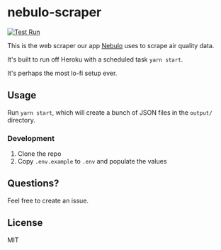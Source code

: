 # nebulo-scraper

[![Test Run](https://github.com/undertideco/nebulo-scraper/actions/workflows/test-run.yml/badge.svg)](https://github.com/undertideco/nebulo-scraper/actions/workflows/test-run.yml)

This is the web scraper our app [Nebulo](https://nebulo.undertide.co) uses to scrape air quality data.

It's built to run off Heroku with a scheduled task `yarn start`.

It's perhaps the most lo-fi setup ever.

## Usage
Run `yarn start`, which will create a bunch of JSON files in the `output/` directory.

### Development
1. Clone the repo
2. Copy `.env.example` to `.env` and populate the values

## Questions?
Feel free to create an issue.

## License
MIT
